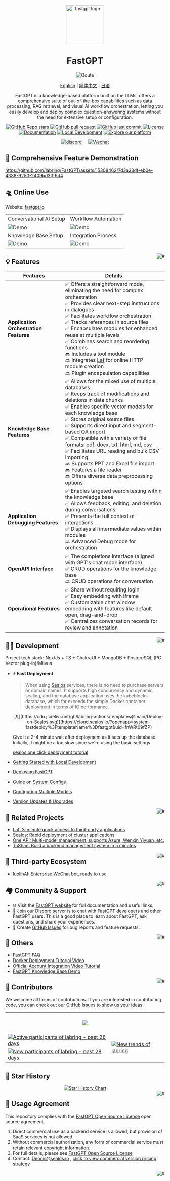 <div align="center">

<a href="https://fastgpt.io/"><img src="/.github/imgs/logo.svg" width="120" height="120" alt="fastgpt logo"></a>

# FastGPT

![Qoute](./.github/imgs/image.png)

<p align="center">
  <a href="./README_en.md">English</a> |
  <a href="./README.md">简体中文</a> |
  <a href="./README_ja.md">日语</a>
</p>

FastGPT is a knowledge-based platform built on the LLMs, offers a comprehensive suite of out-of-the-box capabilities such as data processing, RAG retrieval, and visual AI workflow orchestration, letting you easily develop and deploy complex question-answering systems without the need for extensive setup or configuration. 

[![GitHub Repo stars](https://img.shields.io/github/stars/labring/FastGPT?style=flat-square&labelColor=d4eaf7&color=7d09f1)](https://github.com/labring/FastGPT/stargazers)
[![GitHub pull request](https://img.shields.io/badge/PRs-welcome-fffff?style=flat-square&labelColor=d4eaf7&color=7d09f1)](https://github.com/labring/FastGPT/pulls)
[![GitHub last commit](https://img.shields.io/github/last-commit/labring/FastGPT?style=flat-square&labelColor=d4eaf7&color=7d09f1)](https://github.com/labring/FastGPT/pulls)
[![License](https://img.shields.io/badge/License-Apache--2.0-ffffff?style=flat-square&labelColor=d4eaf7&color=7d09f1)](https://github.com/labring/FastGPT/blob/main/LICENSE)
[![Documentation](https://img.shields.io/badge/Documentation-7d09f1?style=flat-square)](https://doc.fastgpt.io/docs/introduction)
[![Local Development](https://img.shields.io/badge/Local_Development-%23d4eaf7?style=flat-square&logo=xcode&logoColor=7d09f1)](https://doc.fastgpt.io/docs/introduction/development/intro)
[![Explore our platform](https://img.shields.io/badge/Explore_our_platform-d4eaf7?style=flat-square&logo=spoj&logoColor=7d09f1)](https://fastgpt.io/)

[![discord](https://theme.zdassets.com/theme_assets/678183/cc59daa07820943e943c2fc283b9079d7003ff76.svg)](https://discord.gg/mp68xkZn2Q)&nbsp;&nbsp;&nbsp;&nbsp; 
[![Wechat](https://upload.wikimedia.org/wikipedia/en/thumb/a/af/WeChat_logo.svg/100px-WeChat_logo.svg.png?20231125073656)](https://oss.laf.run/otnvvf-imgs/feishu3.png)

</div>
  
## 🎥 Comprehensive Feature Demonstration

https://github.com/labring/FastGPT/assets/15308462/7d3a38df-eb0e-4388-9250-2409bd33f6d4

## 🛸 Online Use

Website: [fastgpt.io](https://fastgpt.io/)

| | |
| ---------------------------------- | ---------------------------------- |
|       Conversational AI Setup      |        Workflow Automation         |                             
| ![Demo](./.github/imgs/intro1.png) | ![Demo](./.github/imgs/intro2.png) |
|       Knowledge Base Setup         |        Integration Process         |                             
| ![Demo](./.github/imgs/intro3.png) | ![Demo](./.github/imgs/intro4.png) |

<a href="#FastGPT">
    <img src="https://img.shields.io/badge/-Back_to_Top-7d09f1.svg" alt="#" align="right">
</a>

## 💡 Features

| **Features**                               | **Details**                                       |
|--------------------------------------------|---------------------------------------------------|
| **Application Orchestration Features**   | ✅ Offers a straightforward mode, eliminating the need for complex orchestration <br> ✅ Provides clear next-step instructions in dialogues <br> ✅ Facilitates workflow orchestration <br> ✅ Tracks references in source files <br> ✅ Encapsulates modules for enhanced reuse at multiple levels <br> ✅ Combines search and reordering functions <br> 🔜 Includes a tool module <br> 🔜 Integrates [Laf](https://github.com/labring/laf) for online HTTP module creation <br> 🔜 Plugin encapsulation capabilities |
| **Knowledge Base Features**              | ✅ Allows for the mixed use of multiple databases <br> ✅ Keeps track of modifications and deletions in data chunks <br> ✅ Enables specific vector models for each knowledge base <br> ✅ Stores original source files <br> ✅ Supports direct input and segment-based QA import <br> ✅ Compatible with a variety of file formats: pdf, docx, txt, html, md, csv <br> ✅ Facilitates URL reading and bulk CSV importing <br> 🔜 Supports PPT and Excel file import <br> 🔜 Features a file reader <br> 🔜 Offers diverse data preprocessing options |
| **Application Debugging Features**        | ✅ Enables targeted search testing within the knowledge base <br> ✅ Allows feedback, editing, and deletion during conversations <br> ✅ Presents the full context of interactions <br> ✅ Displays all intermediate values within modules <br> 🔜 Advanced Debug mode for orchestration |
| **OpenAPI Interface**                    | ✅ The completions interface (aligned with GPT's chat mode interface) <br> ✅ CRUD operations for the knowledge base <br> 🔜 CRUD operations for conversation |
| **Operational Features**                   | ✅ Share without requiring login <br> ✅ Easy embedding with Iframe <br> ✅ Customizable chat window embedding with features like default open, drag-and-drop <br> ✅ Centralizes conversation records for review and annotation |


<a href="#FastGPT">
    <img src="https://img.shields.io/badge/-Back_to_Top-7d09f1.svg" alt="#" align="right">
</a>

## 👨‍💻 Development

Project tech stack: NextJs + TS + ChakraUI + MongoDB + PostgreSQL (PG Vector plug-in)/Milvus

- **⚡ Fast Deployment**

  > When using [Sealos](https://sealos.io) services, there is no need to purchase servers or domain names. It supports high concurrency and dynamic scaling, and the database application uses the kubeblocks database, which far exceeds the simple Docker container deployment in terms of IO performance.
  <div align="center">
  [![](https://cdn.jsdelivr.net/gh/labring-actions/templates@main/Deploy-on-Sealos.svg)](https://cloud.sealos.io/?openapp=system-fastdeploy%3FtemplateName%3Dfastgpt&uid=fnWRt09fZP)
  </div>

  Give it a 2-4 minute wait after deployment as it sets up the database. Initially, it might be a too slow since we're using the basic settings.

  [sealos one click deployment tutorial](https://doc.fastgpt.io/docs/introduction/development/sealos/)

- [Getting Started with Local Development](https://doc.fastgpt.io/docs/introduction/development/intro)
- [Deploying FastGPT](https://doc.fastgpt.io/docs/introduction/development/docker)
- [Guide on System Configs](https://doc.fastgpt.io/docs/introduction/development/configuration)
- [Configuring Multiple Models](https://doc.fastgpt.io/docs//introduction/development/modelConfig/intro)
- [Version Updates & Upgrades](https://doc.fastgpt.io/docs/introduction/development/upgrading/index)

<a href="#FastGPT">
    <img src="https://img.shields.io/badge/-Back_to_Top-7d09f1.svg" alt="#" align="right">
</a>

## 💪 Related Projects

- [Laf: 3-minute quick access to third-party applications](https://github.com/labring/laf)
- [Sealos: Rapid deployment of cluster applications](https://github.com/labring/sealos)
- [One API: Multi-model management, supports Azure, Wenxin Yiyuan, etc.](https://github.com/songquanpeng/one-api)
- [TuShan: Build a backend management system in 5 minutes](https://github.com/msgbyte/tushan)

<a href="#FastGPT">
    <img src="https://img.shields.io/badge/-Back_to_Top-7d09f1.svg" alt="#" align="right">
</a>

## 🤝 Third-party Ecosystem

- [luolinAI: Enterprise WeChat bot, ready to use](https://github.com/luolin-ai/FastGPT-Enterprise-WeChatbot)

<a href="#FastGPT">
    <img src="https://img.shields.io/badge/-Back_to_Top-7d09f1.svg" alt="#" align="right">
</a>


## 🏘️ Community & Support

+ 🌐 Visit the [FastGPT website](https://fastgpt.io/) for full documentation and useful links.
+ 💬 Join our [Discord server](https://discord.gg/mp68xkZn2Q) is to chat with FastGPT developers and other FastGPT users. This is a good place to learn about FastGPT, ask questions, and share your experiences.
+ 🐞 Create [GitHub Issues](https://github.com/labring/FastGPT/issues/new/choose) for bug reports and feature requests.

<a href="#FastGPT">
    <img src="https://img.shields.io/badge/-Back_to_Top-7d09f1.svg" alt="#" align="right">
</a>

## 👀 Others

- [FastGPT FAQ](https://kjqvjse66l.feishu.cn/docx/HtrgdT0pkonP4kxGx8qcu6XDnGh)
- [Docker Deployment Tutorial Video](https://www.bilibili.com/video/BV1jo4y147fT/)
- [Official Account Integration Video Tutorial](https://www.bilibili.com/video/BV1xh4y1t7fy/)
- [FastGPT Knowledge Base Demo](https://www.bilibili.com/video/BV1Wo4y1p7i1/)

<a href="#FastGPT">
    <img src="https://img.shields.io/badge/-Back_to_Top-7d09f1.svg" alt="#" align="right">
</a>

## 🌱 Contributors

We welcome all forms of contributions. If you are interested in contributing code, you can check out our GitHub [Issues](https://github.com/labring/FastGPT/issues?q=is%3Aissue+is%3Aopen+sort%3Aupdated-desc) to show us your ideas.

<a href="https://github.com/labring/FastGPT/graphs/contributors" target="_blank">
  <table>
    <tr>
      <th colspan="2">
        <br><img src="https://contrib.rocks/image?repo=labring/FastGPT"><br><br>
      </th>
    </tr>
    <tr>
      <td>
        <picture>
          <source media="(prefers-color-scheme: dark)" srcset="https://next.ossinsight.io/widgets/official/compose-org-active-contributors/thumbnail.png?activity=active&period=past_28_days&owner_id=102226726&repo_ids=605673387&image_size=2x3&color_scheme=dark">
          <img alt="Active participants of labring - past 28 days" src="https://next.ossinsight.io/widgets/official/compose-org-active-contributors/thumbnail.png?activity=active&period=past_28_days&owner_id=102226726&repo_ids=605673387&image_size=2x3&color_scheme=light">
        </picture>
      </td>
      <td rowspan="2">
        <picture>
          <source media="(prefers-color-scheme: dark)" srcset="https://next.ossinsight.io/widgets/official/compose-org-participants-growth/thumbnail.png?activity=new&period=past_28_days&owner_id=102226726&repo_ids=605673387&image_size=4x7&color_scheme=dark">
          <img alt="New trends of labring" src="https://next.ossinsight.io/widgets/official/compose-org-participants-growth/thumbnail.png?activity=new&period=past_28_days&owner_id=102226726&repo_ids=605673387&image_size=4x7&color_scheme=light">
        </picture>
      </td>
    </tr>
    <tr>
      <td>
        <picture>
          <source media="(prefers-color-scheme: dark)" srcset="https://next.ossinsight.io/widgets/official/compose-org-active-contributors/thumbnail.png?activity=new&period=past_28_days&owner_id=102226726&repo_ids=605673387&image_size=2x3&color_scheme=dark">
          <img alt="New participants of labring - past 28 days" src="https://next.ossinsight.io/widgets/official/compose-org-active-contributors/thumbnail.png?activity=new&period=past_28_days&owner_id=102226726&repo_ids=605673387&image_size=2x3&color_scheme=light">
        </picture>
      </td>
    </tr>
  </table>
</a>


## 🌟 Star History

<a href="https://github.com/labring/FastGPT/stargazers" target="_blank" style="display: block" align="center">
  <picture>
    <source media="(prefers-color-scheme: dark)" srcset="https://api.star-history.com/svg?repos=labring/FastGPT&type=Date&theme=dark" />
    <source media="(prefers-color-scheme: light)" srcset="https://api.star-history.com/svg?repos=labring/FastGPT&type=Date" />
    <img alt="Star History Chart" src="https://api.star-history.com/svg?repos=labring/FastGPT&type=Date" />
  </picture>
</a>

<a href="#FastGPT">
    <img src="https://img.shields.io/badge/-Back_to_Top-7d09f1.svg" alt="#" align="right">
</a>

## 📄 Usage Agreement

This repository complies with the [FastGPT Open Source License](./LICENSE) open source agreement.

1. Direct commercial use as a backend service is allowed, but provision of SaaS services is not allowed.
2. Without commercial authorization, any form of commercial service must retain relevant copyright information.
3. For full details, please see [FastGPT Open Source License](./LICENSE)
4. Contact: Dennis@sealos.io , [click to view commercial version pricing strategy](https://doc.fastgpt.io/docs/introduction/commercial/)

<a href="#FastGPT">
    <img src="https://img.shields.io/badge/-Back_to_Top-7d09f1.svg" alt="#" align="right">
</a>
